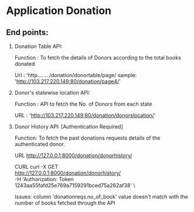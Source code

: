 # Application Donation

## End points:


1. Donation Table API:

    Function : To fetch the details of Donors according to the total books donated
    
    Url : 'http......../donation/donortable/page<pagenumber>/
    sample: 'http://103.217.220.149:80/donation/page4/'








2. Donor's statewise location API:

    Function : API to fetch the No. of Donors from each state
    
    URL : 'http://103.217.220.149:80/donation/donorslocation/'







3. Donor History API:   [Authentication Required]

    Function: To fetch the past donations requests details of the authenticated donor.
    
    URL
    http://127.0.0.1:8000/donation/donorhistory/
    
    CURL
    curl -X GET \
    http://127.0.0.1:8000/donation/donorhistory/ \
    -H 'Authorization: Token 1243aa55fafd25e769a7159291bced75a262af38' \
    
    Issues: column 'donationreqs.no_of_book' value doesn't match with the number of books fetched through the API

